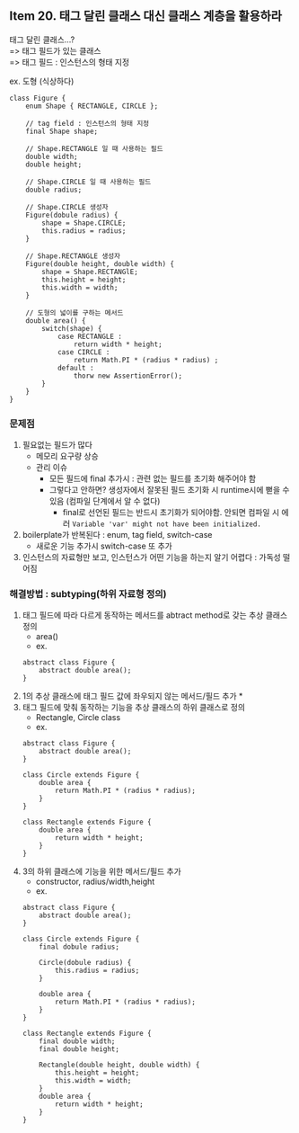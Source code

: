 ## Item 20. 태그 달린 클래스 대신 클래스 계층을 활용하라
태그 달린 클래스...?   
=> 태그 필드가 있는 클래스  
=> 태그 필드 : 인스턴스의 형태 지정 

ex. 도형 (식상하다)
```
class Figure {
    enum Shape { RECTANGLE, CIRCLE };

    // tag field : 인스턴스의 형태 지정 
    final Shape shape;

    // Shape.RECTANGLE 일 때 사용하는 필드 
    double width;
    double height;

    // Shape.CIRCLE 일 때 사용하는 필드 
    double radius;

    // Shape.CIRCLE 생성자 
    Figure(dobule radius) {
        shape = Shape.CIRCLE;
        this.radius = radius;
    }

    // Shape.RECTANGLE 생성자 
    Figure(double height, double width) {
        shape = Shape.RECTANGlE;
        this.height = height;
        this.width = width;
    }

    // 도형의 넓이를 구하는 메서드 
    double area() {
        switch(shape) {
            case RECTANGLE :
                return width * height;
            case CIRCLE :
                return Math.PI * (radius * radius) ;
            default :
                thorw new AssertionError();
        }
    }
}
```

### 문제점 
1. 필요없는 필드가 많다 
    * 메모리 요구량 상승
    * 관리 이슈
        + 모든 필드에 final 추가시 : 관련 없는 필드를 초기화 해주어야 함 
        + 그렇다고 안하면? 생성자에서 잘못된 필드 초기화 시 runtime시에 뻗을 수 있음 (컴파일 단계에서 알 수 없다)
            - final로 선언된 필드는 반드시 초기화가 되어야함. 안되면 컴파일 시 에러 `Variable 'var' might not have been initialized.`
2. boilerplate가 반복된다 : enum, tag field, switch-case
    * 새로운 기능 추가시 switch-case 또 추가 
3. 인스턴스의 자료형만 보고, 인스턴스가 어떤 기능을 하는지 알기 어렵다 : 가독성 떨어짐 


### 해결방법 : subtyping(하위 자료형 정의)
1. 태그 필드에 따라 다르게 동작하는 메서드를 abtract method로 갖는 추상 클래스 정의 
    * area() 
    * ex.  
    ```
    abstract class Figure {
        abstract double area();
    }
    ```
2. 1의 추상 클래스에 태그 필드 값에 좌우되지 않는 메서드/필드 추가 
    * 
3. 태그 필드에 맞춰 동작하는 기능을 추상 클래스의 하위 클래스로 정의 
    * Rectangle, Circle class
    * ex.  
    ```
    abstract class Figure {
        abstract double area();
    }

    class Circle extends Figure {
        double area {
            return Math.PI * (radius * radius);
        }
    }

    class Rectangle extends Figure {
        double area {
            return width * height;
        }
    }
    ```
4. 3의 하위 클래스에 기능을 위한 메서드/필드 추가 
    * constructor, radius/width,height
    * ex.  
    ```
    abstract class Figure {
        abstract double area();
    }

    class Circle extends Figure {
        final dobule radius;

        Circle(dobule radius) {
            this.radius = radius;
        }

        double area {
            return Math.PI * (radius * radius);
        }
    }

    class Rectangle extends Figure {
        final double width;
        final double height;

        Rectangle(double height, double width) {
            this.height = height;
            this.width = width;
        }
        double area {
            return width * height;
        }
    }
    ```

